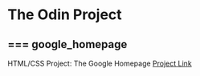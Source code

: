 # The Odin Project
===
google_homepage
---
HTML/CSS Project: The Google Homepage
[Project Link]("http://www.theodinproject.com/web-development-101/html-css")
